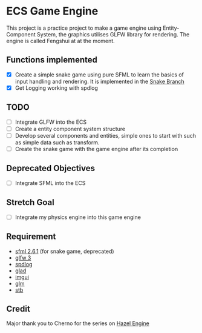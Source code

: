 # ECS Game Engine

This project is a practice project to make a game engine using Entity-Component System, the graphics utilises GLFW library for rendering. The engine is called Fengshui at at the moment.

## Functions implemented
- [X] Create a simple snake game using pure SFML to learn the basics of input handling and rendering. It is implemented in the [Snake Branch](https://github.com/Copper76/GameEngine/tree/Snake)
- [X] Get Logging working with spdlog

## TODO
- [ ] Integrate GLFW into the ECS
- [ ] Create a entity component system structure
- [ ] Develop several components and entities, simple ones to start with such as simple data such as transform.
- [ ] Create the snake game with the game engine after its completion

## Deprecated Objectives
- [ ] Integrate SFML into the ECS

## Stretch Goal
- [ ] Integrate my physics engine into this game engine

## Requirement
- [sfml 2.6.1](https://github.com/SFML/SFML) (for snake game, deprecated)
- [glfw 3](https://glfw.org)
- [spdlog]((https://github.com/gabime/spdlog.git))
- [glad](https://glad.dav1d.de/)
- [imgui](https://github.com/ocornut/imgui.git)
- [glm](https://github.com/g-truc/glm.git)
- [stb](https://github.com/nothings/stb)

## Credit
Major thank you to Cherno for the series on [Hazel Engine](https://github.com/TheCherno/Hazel)
